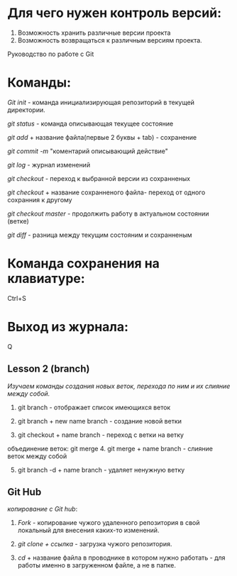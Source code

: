# Для чего нужен контроль версий:

1. Возможность хранить различные версии проекта
2. Возможность возвращаться к различным версиям проекта.

Руководство по работе с Git

# Команды:

*Git init* - команда инициализирующая репозиторий в текущей директории.

*git status* - команда описывающая текущее состояние

*git add* + название файла(первые 2 буквы + tab) - сохранение

*git commit -m* "коментарий описывающий действие"

*git log* - журнал изменений

*git checkout* - переход к выбранной версии из сохранненых

*git checkout* + название сохранненого файла- переход от одного сохранния к другому

*git checkout master* - продолжить работу в актуальном состоянии (ветке)

*git diff* - разница между текущим состояним и сохранненым

# Команда сохранения на клавиатуре:
Ctrl+S

# Выход из журнала:
Q

## Lesson 2 (branch)

*Изучаем команды создания новых веток, перехода по ним и их слияние между собой.*

1. git branch -  отображает список имеющихся веток

2. git branch + new name branch - создание новой ветки

3. git checkout + name branch - переход с  ветки на ветку

объединение веток: git merge
4. git merge + name branch - слияние веток между собой

5. git branch -d + name branch - удаляет ненужную ветку

## Git Hub
 *копирование с Git hub*:
1. *Fork* - копирование чужого удаленного репозитория в свой локальный для внесения каких-то изменений. 

2. *git clone + ссылка* - загрузка чужого репозитория.

3. *cd* + название файла в проводнике в котором нужно работать - для работы именно в загруженном файле, а не в папке.